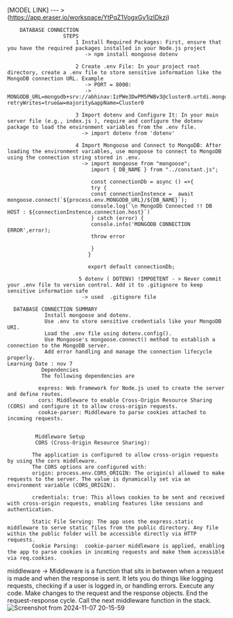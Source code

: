 [MODEL LINK]  --- > (https://app.eraser.io/workspace/YtPqZ1VogxGy1jzIDkzj)


        DATABASE CONNECTION 
                      STEPS 
                          1 Install Required Packages: First, ensure that you have the required packages installed in your Node.js project
                             -> npm install mongoose dotenv
                             
                          2 Create .env File: In your project root directory, create a .env file to store sensitive information like the MongoDB connection URL. Example
                             -> PORT = 8000:
                             -> MONGODB_URL=mongodb+srv://abhinav:IzPWe3DwPM5PWBv3@cluster0.urtdi.mongodb.net/?retryWrites=true&w=majority&appName=Cluster0
                             
                          3 Import dotenv and Configure It: In your main server file (e.g., index.js ), require and configure the dotenv package to load the environment variables from the .env file.
                            -> import dotenv from 'dotenv'

                          4 Import Mongoose and Connect to MongoDB: After loading the environment variables, use mongoose to connect to MongoDB using the connection string stored in .env.
                            -> import mongoose from "mongoose";
                               import { DB_NAME } from "../constant.js";

                               const connectionDb = async () =>{
                               try {
                               const connectionInstence =  await mongoose.connect(`${process.env.MONGODB_URL}/${DB_NAME}`);
                               console.log(`\n MongoDb Connected !! DB HOST : ${connectionInstence.connection.host}`)
                               } catch (error) {
                               console.info('MONGODB CONNECTION ERROR',error);
                               throw error
        
                               }
                              }

                              export default connectionDb;

                           5 dotenv ( DOTENV) !IMPOETENT - > Never commit your .env file to version control. Add it to .gitignore to keep sensitive information safe
                            -> used  .gitignore file 
       
      DATABASE CONNECTION SUMMARY
                Install mongoose and dotenv.
                Use .env to store sensitive credentials like your MongoDB URI.
                Load the .env file using dotenv.config().
                Use Mongoose's mongoose.connect() method to establish a connection to the MongoDB server.
                Add error handling and manage the connection lifecycle properly.
    Learning Date : nov 7 
               Dependencies
               The following dependencies are

              express: Web framework for Node.js used to create the server and define routes.
              cors: Middleware to enable Cross-Origin Resource Sharing (CORS) and configure it to allow cross-origin requests.
              cookie-parser: Middleware to parse cookies attached to incoming requests.
              

             Middleware Setup
             CORS (Cross-Origin Resource Sharing):

            The application is configured to allow cross-origin requests by using the cors middleware.
            The CORS options are configured with:
            origin: process.env.CORS_ORIGIN: The origin(s) allowed to make requests to the server. The value is dynamically set via an environment variable (CORS_ORIGIN).

            credentials: true: This allows cookies to be sent and received with cross-origin requests, enabling features like sessions and authentication.

            Static File Serving: The app uses the express.static middleware to serve static files from the public directory. Any file within the public folder will be accessible directly via HTTP requests.
            Cookie Parsing:  cookie-parser middleware is applied, enabling the app to parse cookies in incoming requests and make them accessible via req.cookies.
  middleware 
          -> Middleware is a function that sits in between when a request is made and when the response is sent. It lets you do things like logging requests, checking if a user is logged in, or handling errors.
           Execute any code.
           Make changes to the request and the response objects.
           End the request-response cycle.
           Call the next middleware function in the stack.
          ![Screenshot from 2024-11-07 20-15-59](https://github.com/user-attachments/assets/d56d8f64-1cb8-4359-a9e1-bf6ab0918847)

